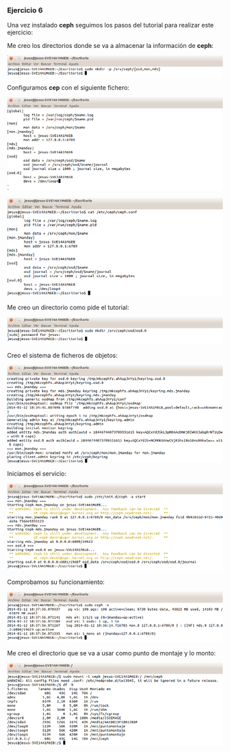 ### Ejercicio 6

Una vez instalado **ceph** seguimos los pasos del tutorial para realizar este ejercicio:

Me creo los directorios donde se va a almacenar la información de **ceph**:

![imagen111](https://github.com/jmanday/Imagenes/blob/master/imagen111.png?raw=true)


Configuramos **cep** con el siguiente fichero:

![imagen112](https://github.com/jmanday/Imagenes/blob/master/imagen112.png?raw=true)

![imagen113](https://github.com/jmanday/Imagenes/blob/master/imagen113.png?raw=true)


Me creo un directorio como pide el tutorial:

![imagen114](https://github.com/jmanday/Imagenes/blob/master/imagen114.png?raw=true)


Creo el sistema de ficheros de objetos:

![imagen115](https://github.com/jmanday/Imagenes/blob/master/imagen115.png?raw=true)


Iniciamos el servicio:

![imagen116](https://github.com/jmanday/Imagenes/blob/master/imagen116.png?raw=true)


Comprobamos su funcionamiento:

![imagen117](https://github.com/jmanday/Imagenes/blob/master/imagen117.png?raw=true)


Me creo el directorio que se va a usar como punto de montaje y lo monto:

![imagen118](https://github.com/jmanday/Imagenes/blob/master/imagen118.png?raw=true)



